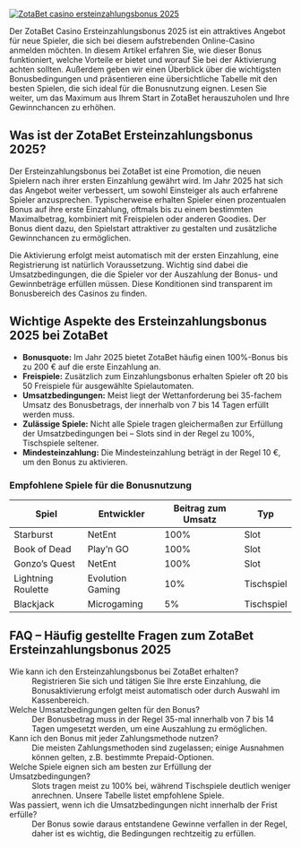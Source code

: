 [![ZotaBet casino ersteinzahlungsbonus 2025](https://123-caf.pages.dev/gitsignup.png)](https://vrmoo.ru/Bt82HjjY)

<p>Der ZotaBet Casino Ersteinzahlungsbonus 2025 ist ein attraktives Angebot für neue Spieler, die sich bei diesem aufstrebenden Online-Casino anmelden möchten. In diesem Artikel erfahren Sie, wie dieser Bonus funktioniert, welche Vorteile er bietet und worauf Sie bei der Aktivierung achten sollten. Außerdem geben wir einen Überblick über die wichtigsten Bonusbedingungen und präsentieren eine übersichtliche Tabelle mit den besten Spielen, die sich ideal für die Bonusnutzung eignen. Lesen Sie weiter, um das Maximum aus Ihrem Start in ZotaBet herauszuholen und Ihre Gewinnchancen zu erhöhen.</p>  <h2>Was ist der ZotaBet Ersteinzahlungsbonus 2025?</h2> <p>Der Ersteinzahlungsbonus bei ZotaBet ist eine Promotion, die neuen Spielern nach ihrer ersten Einzahlung gewährt wird. Im Jahr 2025 hat sich das Angebot weiter verbessert, um sowohl Einsteiger als auch erfahrene Spieler anzusprechen. Typischerweise erhalten Spieler einen prozentualen Bonus auf ihre erste Einzahlung, oftmals bis zu einem bestimmten Maximalbetrag, kombiniert mit Freispielen oder anderen Goodies. Der Bonus dient dazu, den Spielstart attraktiver zu gestalten und zusätzliche Gewinnchancen zu ermöglichen.</p>  <p>Die Aktivierung erfolgt meist automatisch mit der ersten Einzahlung, eine Registrierung ist natürlich Voraussetzung. Wichtig sind dabei die Umsatzbedingungen, die die Spieler vor der Auszahlung der Bonus- und Gewinnbeträge erfüllen müssen. Diese Konditionen sind transparent im Bonusbereich des Casinos zu finden.</p>  <h2>Wichtige Aspekte des Ersteinzahlungsbonus 2025 bei ZotaBet</h2> <ul>   <li><strong>Bonusquote:</strong> Im Jahr 2025 bietet ZotaBet häufig einen 100%-Bonus bis zu 200 € auf die erste Einzahlung an.</li>   <li><strong>Freispiele:</strong> Zusätzlich zum Einzahlungsbonus erhalten Spieler oft 20 bis 50 Freispiele für ausgewählte Spielautomaten.</li>   <li><strong>Umsatzbedingungen:</strong> Meist liegt der Wettanforderung bei 35-fachem Umsatz des Bonusbetrags, der innerhalb von 7 bis 14 Tagen erfüllt werden muss.</li>   <li><strong>Zulässige Spiele:</strong> Nicht alle Spiele tragen gleichermaßen zur Erfüllung der Umsatzbedingungen bei – Slots sind in der Regel zu 100%, Tischspiele seltener.</li>   <li><strong>Mindest­einzahlung:</strong> Die Mindesteinzahlung beträgt in der Regel 10 €, um den Bonus zu aktivieren.</li> </ul>  <h3>Empfohlene Spiele für die Bonusnutzung</h3> <table>   <thead>     <tr>       <th>Spiel</th>       <th>Entwickler</th>       <th>Beitrag zum Umsatz</th>       <th>Typ</th>     </tr>   </thead>   <tbody>     <tr>       <td>Starburst</td>       <td>NetEnt</td>       <td>100%</td>       <td>Slot</td>     </tr>     <tr>       <td>Book of Dead</td>       <td>Play’n GO</td>       <td>100%</td>       <td>Slot</td>     </tr>     <tr>       <td>Gonzo’s Quest</td>       <td>NetEnt</td>       <td>100%</td>       <td>Slot</td>     </tr>     <tr>       <td>Lightning Roulette</td>       <td>Evolution Gaming</td>       <td>10%</td>       <td>Tischspiel</td>     </tr>     <tr>       <td>Blackjack</td>       <td>Microgaming</td>       <td>5%</td>       <td>Tischspiel</td>     </tr>   </tbody> </table>  <h2>FAQ – Häufig gestellte Fragen zum ZotaBet Ersteinzahlungsbonus 2025</h2> <dl>   <dt>Wie kann ich den Ersteinzahlungsbonus bei ZotaBet erhalten?</dt>   <dd>Registrieren Sie sich und tätigen Sie Ihre erste Einzahlung, die Bonusaktivierung erfolgt meist automatisch oder durch Auswahl im Kassenbereich.</dd>      <dt>Welche Umsatzbedingungen gelten für den Bonus?</dt>   <dd>Der Bonusbetrag muss in der Regel 35-mal innerhalb von 7 bis 14 Tagen umgesetzt werden, um eine Auszahlung zu ermöglichen.</dd>      <dt>Kann ich den Bonus mit jeder Zahlungsmethode nutzen?</dt>   <dd>Die meisten Zahlungsmethoden sind zugelassen; einige Ausnahmen können gelten, z.B. bestimmte Prepaid-Optionen.</dd>      <dt>Welche Spiele eignen sich am besten zur Erfüllung der Umsatzbedingungen?</dt>   <dd>Slots tragen meist zu 100% bei, während Tischspiele deutlich weniger anrechnen. Unsere Tabelle listet empfohlene Spiele.</dd>      <dt>Was passiert, wenn ich die Umsatzbedingungen nicht innerhalb der Frist erfülle?</dt>   <dd>Der Bonus sowie daraus entstandene Gewinne verfallen in der Regel, daher ist es wichtig, die Bedingungen rechtzeitig zu erfüllen.</dd> </dl>